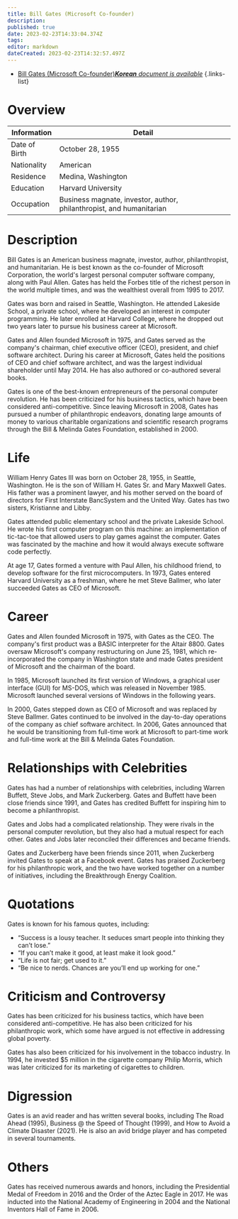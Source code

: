 ```yaml
---
title: Bill Gates (Microsoft Co-founder)
description: 
published: true
date: 2023-02-23T14:33:04.374Z
tags: 
editor: markdown
dateCreated: 2023-02-23T14:32:57.497Z
---
```


- [Bill Gates (Microsoft Co-founder)***Korean** document is available*](/ko/Knowledge-base/Dictionary/Person/bill-gates-microsoft-co-founder)
{.links-list}


# Overview

| Information | Detail |
| ----------- | ------ |
| Date of Birth | October 28, 1955 |
| Nationality | American |
| Residence | Medina, Washington |
| Education | Harvard University |
| Occupation | Business magnate, investor, author, philanthropist, and humanitarian |

# Description

Bill Gates is an American business magnate, investor, author, philanthropist, and humanitarian. He is best known as the co-founder of Microsoft Corporation, the world's largest personal computer software company, along with Paul Allen. Gates has held the Forbes title of the richest person in the world multiple times, and was the wealthiest overall from 1995 to 2017.

Gates was born and raised in Seattle, Washington. He attended Lakeside School, a private school, where he developed an interest in computer programming. He later enrolled at Harvard College, where he dropped out two years later to pursue his business career at Microsoft.

Gates and Allen founded Microsoft in 1975, and Gates served as the company's chairman, chief executive officer (CEO), president, and chief software architect. During his career at Microsoft, Gates held the positions of CEO and chief software architect, and was the largest individual shareholder until May 2014. He has also authored or co-authored several books.

Gates is one of the best-known entrepreneurs of the personal computer revolution. He has been criticized for his business tactics, which have been considered anti-competitive. Since leaving Microsoft in 2008, Gates has pursued a number of philanthropic endeavors, donating large amounts of money to various charitable organizations and scientific research programs through the Bill & Melinda Gates Foundation, established in 2000.

# Life

William Henry Gates III was born on October 28, 1955, in Seattle, Washington. He is the son of William H. Gates Sr. and Mary Maxwell Gates. His father was a prominent lawyer, and his mother served on the board of directors for First Interstate BancSystem and the United Way. Gates has two sisters, Kristianne and Libby.

Gates attended public elementary school and the private Lakeside School. He wrote his first computer program on this machine: an implementation of tic-tac-toe that allowed users to play games against the computer. Gates was fascinated by the machine and how it would always execute software code perfectly.

At age 17, Gates formed a venture with Paul Allen, his childhood friend, to develop software for the first microcomputers. In 1973, Gates entered Harvard University as a freshman, where he met Steve Ballmer, who later succeeded Gates as CEO of Microsoft.

# Career

Gates and Allen founded Microsoft in 1975, with Gates as the CEO. The company's first product was a BASIC interpreter for the Altair 8800. Gates oversaw Microsoft's company restructuring on June 25, 1981, which re-incorporated the company in Washington state and made Gates president of Microsoft and the chairman of the board.

In 1985, Microsoft launched its first version of Windows, a graphical user interface (GUI) for MS-DOS, which was released in November 1985. Microsoft launched several versions of Windows in the following years.

In 2000, Gates stepped down as CEO of Microsoft and was replaced by Steve Ballmer. Gates continued to be involved in the day-to-day operations of the company as chief software architect. In 2006, Gates announced that he would be transitioning from full-time work at Microsoft to part-time work and full-time work at the Bill & Melinda Gates Foundation.

# Relationships with Celebrities

Gates has had a number of relationships with celebrities, including Warren Buffett, Steve Jobs, and Mark Zuckerberg. Gates and Buffett have been close friends since 1991, and Gates has credited Buffett for inspiring him to become a philanthropist.

Gates and Jobs had a complicated relationship. They were rivals in the personal computer revolution, but they also had a mutual respect for each other. Gates and Jobs later reconciled their differences and became friends.

Gates and Zuckerberg have been friends since 2011, when Zuckerberg invited Gates to speak at a Facebook event. Gates has praised Zuckerberg for his philanthropic work, and the two have worked together on a number of initiatives, including the Breakthrough Energy Coalition.

# Quotations

Gates is known for his famous quotes, including:

- “Success is a lousy teacher. It seduces smart people into thinking they can’t lose.”
- “If you can’t make it good, at least make it look good.”
- “Life is not fair; get used to it.”
- “Be nice to nerds. Chances are you’ll end up working for one.”

# Criticism and Controversy

Gates has been criticized for his business tactics, which have been considered anti-competitive. He has also been criticized for his philanthropic work, which some have argued is not effective in addressing global poverty.

Gates has also been criticized for his involvement in the tobacco industry. In 1994, he invested $5 million in the cigarette company Philip Morris, which was later criticized for its marketing of cigarettes to children.

# Digression

Gates is an avid reader and has written several books, including The Road Ahead (1995), Business @ the Speed of Thought (1999), and How to Avoid a Climate Disaster (2021). He is also an avid bridge player and has competed in several tournaments.

# Others

Gates has received numerous awards and honors, including the Presidential Medal of Freedom in 2016 and the Order of the Aztec Eagle in 2017. He was inducted into the National Academy of Engineering in 2004 and the National Inventors Hall of Fame in 2006.
